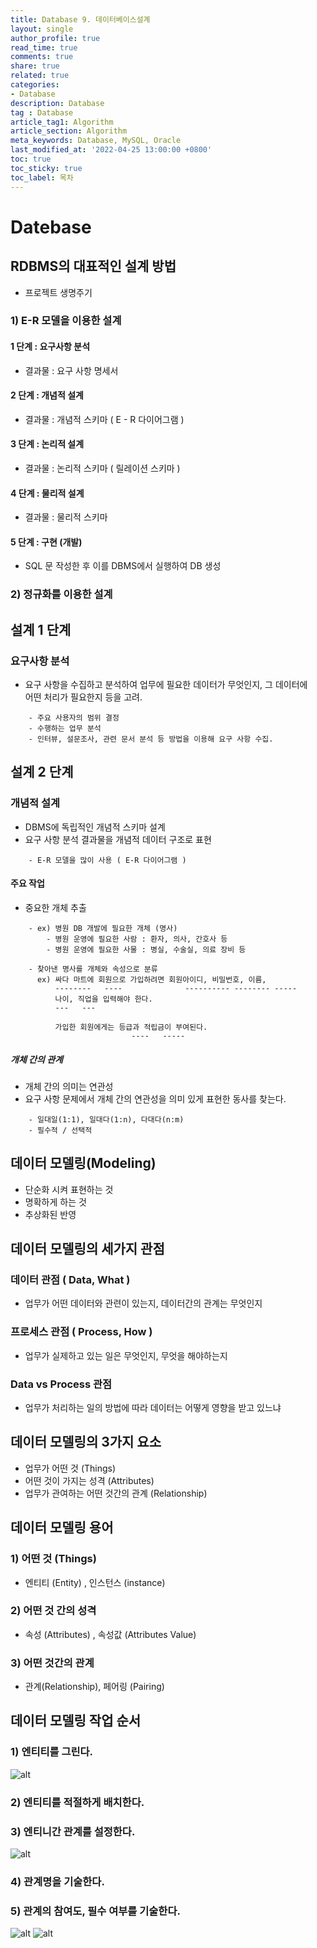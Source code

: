 ```yaml
---
title: Database 9. 데이터베이스설계
layout: single
author_profile: true
read_time: true
comments: true
share: true
related: true
categories:
- Database
description: Database
tag : Database
article_tag1: Algorithm
article_section: Algorithm
meta_keywords: Database, MySQL, Oracle
last_modified_at: '2022-04-25 13:00:00 +0800'
toc: true
toc_sticky: true
toc_label: 목차
---
```


Datebase
============

## RDBMS의 대표적인 설계 방법 

* 프로젝트 생명주기

### 1) E-R 모델을 이용한 설계

#### 1 단계 : 요구사항 분석

* 결과물 : 요구 사항 명세서

#### 2 단계 : 개념적 설계 

* 결과물 : 개념적 스키마 ( E - R 다이어그램 )

#### 3 단계 : 논리적 설계

* 결과물 : 논리적 스키마 ( 릴레이션 스키마 ) 

#### 4 단계 : 물리적 설계

* 결과물 : 물리적 스키마

#### 5 단계 : 구현 (개발)

* SQL 문 작성한 후 이를 DBMS에서 실행하여 DB 생성

### 2) 정규화를 이용한 설계

## 설계 1 단계 

### 요구사항 분석

* 요구 사항을 수집하고 분석하여 업무에 필요한 데이터가 무엇인지, 그 데이터에  
  어떤 처리가 필요한지 등을 고려.

```
    - 주요 사용자의 범위 결정
    - 수행하는 업무 분석
    - 인터뷰, 설문조사, 관련 문서 분석 등 방법을 이용해 요구 사항 수집.
```

## 설계 2 단계

### 개념적 설계

* DBMS에 독립적인 개념적 스키마 설계
* 요구 사항 분석 결과물을 개념적 데이터 구조로 표현

```
    - E-R 모델을 많이 사용 ( E-R 다이어그램 )
```

#### 주요 작업
* 중요한 개체 추출 

```
    - ex) 병원 DB 개발에 필요한 개체 (명사)
        - 병원 운영에 필요한 사람 : 환자, 의사, 간호사 등
        - 병원 운영에 필요한 사물 : 병실, 수술실, 의료 장비 등

    - 찾아낸 명사를 개체와 속성으로 분류
      ex) 싸다 마트에 회원으로 가입하려면 회원아이디, 비밀번호, 이름,
          --------   ----              ---------- -------- -----
          나이, 직업을 입력해야 한다.
          ---   --- 

          가입한 회원에게는 등급과 적립금이 부여된다.
                           ----   -----    
```

##### 개체 간의 관계

* 개체 간의 의미는 연관성
* 요구 사항 문제에서 개체 간의 연관성을 의미 있게 표현한 동사를 찾는다.

```
    - 일대일(1:1), 일대다(1:n), 다대다(n:m)
    - 필수적 / 선택적
```







## 데이터 모델링(Modeling)

* 단순화 시켜 표현하는 것
* 명확하게 하는 것
* 추상화된 반영

## 데이터 모델링의 세가지 관점

### 데이터 관점 ( Data, What )

* 업무가 어떤 데이터와 관련이 있는지, 데이터간의 관계는 무엇인지 

### 프로세스 관점 ( Process, How )

* 업무가 실제하고 있는 일은 무엇인지, 무엇을 해야하는지

### Data vs Process 관점

* 업무가 처리하는 일의 방법에 따라 데이터는 어떻게 영향을 받고 있느냐

## 데이터 모델링의 3가지 요소

* 업무가 어떤 것 (Things)
* 어떤 것이 가지는 성격 (Attributes)
* 업무가 관여하는 어떤 것간의 관계 (Relationship)

## 데이터 모델링 용어

### 1) 어떤 것 (Things)

* 엔티티 (Entity) , 인스턴스 (instance)

### 2) 어떤 것 간의 성격

* 속성 (Attributes) , 속성값 (Attributes Value)

### 3) 어떤 것간의 관계 

* 관계(Relationship), 페어링 (Pairing)

## 데이터 모델링 작업 순서

### 1) 엔티티를 그린다.

![alt](/assets/images/post/Database/sql/48.png)


### 2) 엔티티를 적절하게 배치한다.

### 3) 엔티니간 관계를 설정한다.

![alt](/assets/images/post/Database/sql/49.png)

### 4) 관계명을 기술한다.
### 5) 관계의 참여도, 필수 여부를 기술한다.

![alt](/assets/images/post/Database/sql/50.png)
![alt](/assets/images/post/Database/sql/51.png)


